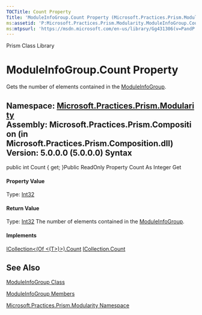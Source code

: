 ```yaml
---
TOCTitle: Count Property
Title: 'ModuleInfoGroup.Count Property (Microsoft.Practices.Prism.Modularity)'
ms:assetid: 'P:Microsoft.Practices.Prism.Modularity.ModuleInfoGroup.Count'
ms:mtpsurl: 'https://msdn.microsoft.com/en-us/library/Gg431306(v=PandP.50)'
---
```


Prism Class Library

ModuleInfoGroup.Count Property
==================================

Gets the number of elements contained in the [ModuleInfoGroup](https://msdn.microsoft.com/t:microsoft.practices.prism.modularity.moduleinfogroup).

**Namespace:** [Microsoft.Practices.Prism.Modularity](https://msdn.microsoft.com/n:microsoft.practices.prism.modularity)
**Assembly:** Microsoft.Practices.Prism.Composition (in Microsoft.Practices.Prism.Composition.dll) Version: 5.0.0.0 (5.0.0.0)
Syntax
------

<span id="syntaxToggle"></span>public int Count { get; }Public ReadOnly Property Count As Integer Get
#### Property Value

Type: [Int32](http://msdn2.microsoft.com/en-us/library/td2s409d)
#### Return Value

Type: [Int32](http://msdn2.microsoft.com/en-us/library/td2s409d)
The number of elements contained in the [ModuleInfoGroup](https://msdn.microsoft.com/t:microsoft.practices.prism.modularity.moduleinfogroup).
#### Implements

[ICollection&lt;(Of &lt;(T&gt;)&gt;).Count](http://msdn2.microsoft.com/en-us/library/5s3kzhec)
[ICollection.Count](http://msdn2.microsoft.com/en-us/library/2yz8a4x3)

See Also
--------


[ModuleInfoGroup Class](https://msdn.microsoft.com/t:microsoft.practices.prism.modularity.moduleinfogroup)

[ModuleInfoGroup Members](https://msdn.microsoft.com/allmembers.t:microsoft.practices.prism.modularity.moduleinfogroup)

[Microsoft.Practices.Prism.Modularity Namespace](https://msdn.microsoft.com/n:microsoft.practices.prism.modularity)
